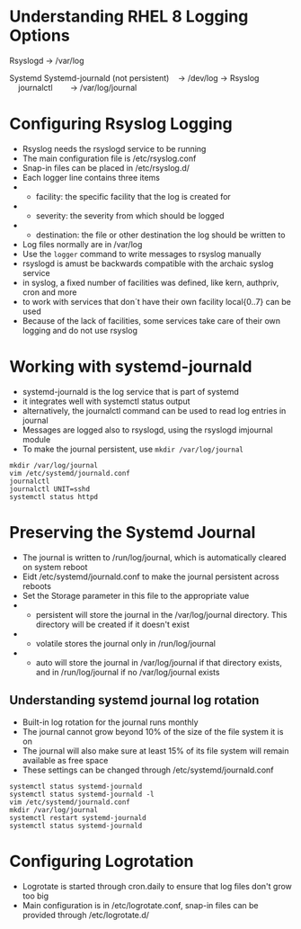 # Understanding RHEL 8 Logging Options
Rsyslogd -> /var/log

Systemd
Systemd-journald (not persistent)&nbsp;&nbsp;&nbsp;&nbsp;-> /dev/log -> Rsyslog
&nbsp;&nbsp;&nbsp;&nbsp;journalctl&nbsp;&nbsp;&nbsp;&nbsp;&nbsp;&nbsp;&nbsp;&nbsp;-> /var/log/journal

# Configuring Rsyslog Logging
- Rsyslog needs the rsyslogd service to be running
- The main configuration file is /etc/rsyslog.conf
- Snap-in files can be placed in /etc/rsyslog.d/
- Each logger line contains three items
- - facility: the specific facility that the log is created for
- - severity: the severity from which should be logged
- - destination: the file or other destination the log should be written to
- Log files normally are in /var/log
- Use the `logger` command to write messages to rsyslog manually
- rsyslogd is amust be backwards compatible with the archaic syslog service
- in syslog, a fixed number of facilities was defined, like kern, authpriv, cron and more
- to work with services that don´t have their own facility local{0..7} can be used
- Because of the lack of facilities, some services take care of their own logging and do not use rsyslog

# Working with systemd-journald
- systemd-journald is the log service that is part of systemd
- it integrates well with systemctl status <init> output
- alternatively, the journalctl command can be used to read log entries in journal
- Messages are logged also to rsyslogd, using the rsyslogd imjournal module
- To make the journal persistent, use `mkdir /var/log/journal`

```
mkdir /var/log/journal
vim /etc/systemd/journald.conf
journalctl
journalctl UNIT=sshd
systemctl status httpd
```

# Preserving the Systemd Journal
- The journal is written to /run/log/journal, which is automatically cleared on system reboot
- Eidt /etc/systemd/journald.conf to make the journal persistent across reboots
- Set the Storage parameter in this file to the appropriate value
- - persistent will store the journal in the /var/log/journal directory. This directory will be created if it doesn't exist
- - volatile stores the journal only in /run/log/journal
- - auto will store the journal in /var/log/journal if that directory exists, and in /run/log/journal if no /var/log/journal exists

## Understanding systemd journal log rotation
- Built-in log rotation for the journal runs monthly
- The journal cannot grow beyond 10% of the size of the file system it is on
- The journal will also make sure at least 15% of its file system will remain available as free space
- These settings can be changed through /etc/systemd/journald.conf

```
systemctl status systemd-journald
systemctl status systemd-journald -l
vim /etc/systemd/journald.conf
mkdir /var/log/journal
systemctl restart systemd-journald
systemctl status systemd-journald
```

# Configuring Logrotation
- Logrotate is started through cron.daily to ensure that log files don't grow too big
- Main configuration is in /etc/logrotate.conf, snap-in files can be provided through /etc/logrotate.d/
